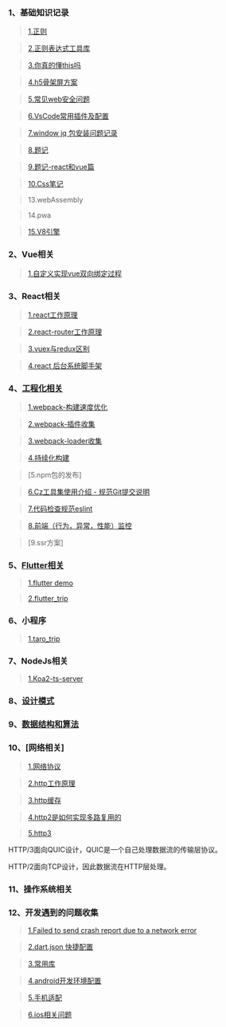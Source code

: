 ### 1、基础知识记录
>[1.正则](https://github.com/jiangdexiao/blog/issues/1)

>[2.正则表达式工具库](https://github.com/jiangdexiao/regex-tool)

>[3.你真的懂this吗](https://www.jianshu.com/p/cdbc292b1e49)

>[4.h5骨架屏方案](https://xiaoiver.github.io/coding/2017/07/30/%E4%B8%BAvue%E9%A1%B9%E7%9B%AE%E6%B7%BB%E5%8A%A0%E9%AA%A8%E6%9E%B6%E5%B1%8F.html)

>[5.常见web安全问题](https://github.com/jiangdexiao/blog/issues/10)

>[6.VsCode常用插件及配置](https://github.com/jiangdexiao/blog/issues/11)

>[7.window jq 包安装问题记录](https://github.com/jiangdexiao/blog/issues/12)

>[8.题记](https://github.com/jiangdexiao/blog/issues/13)

>[9.题记-react和vue篇](https://github.com/jiangdexiao/blog/issues/25)

>[10.Css笔记](https://github.com/jiangdexiao/blog/issues/14)

>13.webAssembly

>14.pwa

>[15.V8引擎](https://github.com/jiangdexiao/blog/issues/33)


### 2、Vue相关
> [1.自定义实现vue双向绑定过程](https://github.com/jiangdexiao/blog/tree/master/vue/myVue) 
 
### 3、React相关
> [1.react工作原理](https://github.com/jiangdexiao/blog/issues/15)  

> [2.react-router工作原理](https://github.com/jiangdexiao/blog/issues/16) 

> [3.vuex与redux区别](https://github.com/jiangdexiao/blog/issues/17) 

> [4.react 后台系统脚手架](https://github.com/jdxorg/antd-admin-js)

### 4、[工程化相关](https://www.cnblogs.com/yangyxd/p/9232308.html)
> [1.webpack-构建速度优化](https://github.com/jiangdexiao/blog/issues/26) 

> [2.webpack-插件收集](https://github.com/jiangdexiao/blog/issues/27) 

> [3.webpack-loader收集](https://github.com/jiangdexiao/blog/issues/28) 

> [4.持续化构建](https://github.com/jiangdexiao/blog/issues/29) 

> [5.npm包的发布]

> [6.Cz工具集使用介绍 - 规范Git提交说明](https://juejin.im/post/5cc4694a6fb9a03238106eb9)

> [7.代码检查规范eslint](https://github.com/jiangdexiao/blog/issues/2)

> [8.前端（行为，异常，性能）监控](https://github.com/jiangdexiao/blog/issues/32)

> [9.ssr方案]

### 5、[Flutter相关](https://www.cnblogs.com/yangyxd/p/9232308.html)

> [1.flutter demo](https://github.com/jiangdexiao/flutter-app)

> [2.flutter_trip](https://github.com/jdxorg/flutter_trip_app)

### 6、小程序

> [1.taro_trip](https://github.com/jdxorg/taro-trip)

### 7、NodeJs相关

> [1.Koa2-ts-server](https://github.com/jdxorg/koa2-ts-server)


### 8、[设计模式](https://github.com/jiangdexiao/blog/tree/master/design-mode)  

### 9、[数据结构和算法](https://github.com/jiangdexiao/blog/tree/master/structure)  

### 10、[网络相关]
>[1.网络协议](https://github.com/jiangdexiao/blog/issues/31)

>[2.http工作原理](https://github.com/jiangdexiao/blog/issues/3)

>[3.http缓存](https://github.com/jiangdexiao/blog/issues/4)

>[4.http2是如何实现多路复用的](https://www.jianshu.com/p/ff8f0bd78942)

>[5.http3](https://www.kancloud.cn/kancloud/http3-explained/1395004)

HTTP/3面向QUIC设计，QUIC是一个自己处理数据流的传输层协议。

HTTP/2面向TCP设计，因此数据流在HTTP层处理。

### 11、操作系统相关

### 12、开发遇到的问题收集
> [1.Failed to send crash report due to a network error](https://github.com/jiangdexiao/blog/issues/5)

> [2.dart.json 快捷配置](https://github.com/jiangdexiao/blog/issues/6)

> [3.常用库](https://github.com/jiangdexiao/blog/issues/7)

> [4.android开发环境配置](https://github.com/jiangdexiao/blog/issues/8)

> [5.手机适配](https://github.com/jiangdexiao/blog/issues/9)

> [6.ios相关问题](https://github.com/jiangdexiao/blog/issues/30)

